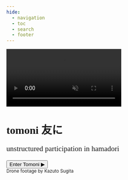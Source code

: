 ```yaml
---
hide:
  - navigation
  - toc
  - search
  - footer
---
```

<style>
	.md-header{
		display:none;
	}
	.md-tabs{
		display:none;
	}
</style>

<!-- HTML5 Video Element -->
<video autoplay muted loop id="video-background">
	<source src="images/tomoni.mp4" type="video/mp4">
	Your browser does not support the video tag.
</video>  
<!-- Content to overlay on top of the video -->
<div class="content">
	<h1 class="title-font" style="font-family:fantasy;">tomoni 友に</h1>
	<p style="font-size:1.2rem;font-family:cursive;">unstructured participation in hamadori</p>
	<button class="button" onclick="enterSite()">Enter Tomoni ▶︎</button>
	<br>
	<small>Drone footage by Kazuto Sugita</small>
</div>
<script>
	// Function to redirect to your main site
	function enterSite() {
	// Redirect to your main site
	window.location.href = 'project gallery';
}
</script>
